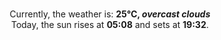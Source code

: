 <p  align="center"><br/>Currently, the weather is: <b> 25°C, <i>overcast clouds</i></b></br>Today, the sun rises at <b>05:08</b> and sets at <b>19:32</b>.</p>